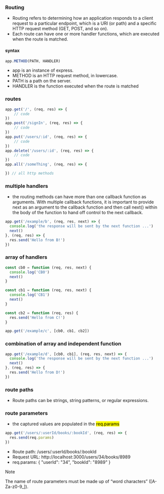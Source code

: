 ### Routing
- Routing refers to determining how an application responds to a client request to a particular endpoint, which is a URI (or path) and a specific HTTP request method (GET, POST, and so on).
- Each route can have one or more handler functions, which are executed when the route is matched.

#### syntax
```js
app.METHOD(PATH, HANDLER)
```
- app is an instance of express.
- METHOD is an HTTP request method, in lowercase.
- PATH is a path on the server.
- HANDLER is the function executed when the route is matched

### routes
```js
app.get('/', (req, res) => {
    // code
})
app.post('/signIn', (req, res) => {
    // code
})
app.put('/users/:id', (req, res) => {
    // code
})
app.delete('/users/:id', (req, res) => {
    // code
})
app.all('/someThing', (req, res) => {

}) // all http methods
```
### multiple handlers
- the routing methods can have more than one callback function as arguments. With multiple callback functions, it is important to provide next as an argument to the callback function and then call next() within the body of the function to hand off control to the next callback.
```js
app.get('/example/b', (req, res, next) => {
  console.log('the response will be sent by the next function ...')
  next()
}, (req, res) => {
  res.send('Hello from B!')
})
```
### array of handlers
```js
const cb0 = function (req, res, next) {
  console.log('CB0')
  next()
}

const cb1 = function (req, res, next) {
  console.log('CB1')
  next()
}

const cb2 = function (req, res) {
  res.send('Hello from C!')
}

app.get('/example/c', [cb0, cb1, cb2])
```

### combination of array and independent function
```js
app.get('/example/d', [cb0, cb1], (req, res, next) => {
  console.log('the response will be sent by the next function ...')
  next()
}, (req, res) => {
  res.send('Hello from D!')
})
```
### route paths
- Route paths can be strings, string patterns, or regular expressions.

### route parameters
- the captured values are populated in the <mark>req.params</mark>
```js
app.get('/users/:userId/books/:bookId', (req, res) => {
  res.send(req.params)
})
```
- Route path: /users/:userId/books/:bookId
- Request URL: http://localhost:3000/users/34/books/8989
- req.params: { "userId": "34", "bookId": "8989" }

> [!NOTE]
> The name of route parameters must be made up of “word characters” ([A-Za-z0-9_]).
